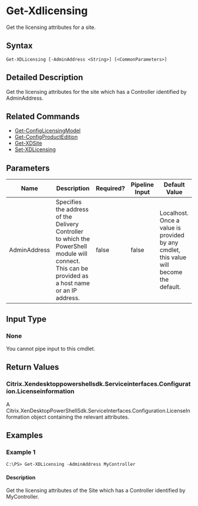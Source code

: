 # Get-Xdlicensing

Get the licensing attributes for a site.

## Syntax

```
Get-XDLicensing [-AdminAddress <String>] [<CommonParameters>]
```
## Detailed Description

Get the licensing attributes for the site which has a Controller identified by AdminAddress.

## Related Commands

* [Get-ConfigLicensingModel](../Get-ConfigLicensingModel/)
* [Get-ConfigProductEdition](../Get-ConfigProductEdition/)
* [Get-XDSite](../Get-XDSite/)
* [Set-XDLicensing](../Set-XDLicensing/)

## Parameters

| Name   | Description | Required? | Pipeline Input | Default Value |
| --- | --- | --- | --- | --- |
| AdminAddress | Specifies the address of the Delivery Controller to which the PowerShell module will connect. This can be provided as a host name or an IP address. | false | false | Localhost. Once a value is provided by any cmdlet, this value will become the default. |

## Input Type

### None

You cannot pipe input to this cmdlet.
## Return Values


### Citrix.Xendesktoppowershellsdk.Serviceinterfaces.Configuration.Licenseinformation

A Citrix.XenDesktopPowerShellSdk.ServiceInterfaces.Configuration.LicenseInformation object containing the relevant attributes.

## Examples

### Example 1
```
C:\PS> Get-XDLicensing -AdminAddress MyController
```
#### Description

Get the licensing attributes of the Site which has a Controller identified by MyController.
